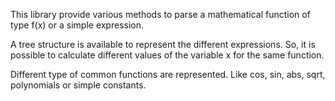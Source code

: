 This library provide various methods to parse a mathematical function of type f(x) or a simple expression.

A tree structure is available to represent the different expressions. So, it is possible to calculate different values of the variable x for the same function.

Different type of common functions are represented. Like cos, sin, abs, sqrt, polynomials or simple constants.